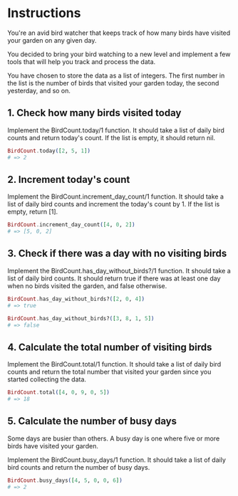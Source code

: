 # Instructions
You're an avid bird watcher that keeps track of how many birds have visited your garden on any given day.

You decided to bring your bird watching to a new level and implement a few tools that will help you track and process the data.

You have chosen to store the data as a list of integers. The first number in the list is the number of birds that visited your garden today, the second yesterday, and so on.

## 1. Check how many birds visited today
Implement the BirdCount.today/1 function. It should take a list of daily bird counts and return today's count. If the list is empty, it should return nil.

```elixir
BirdCount.today([2, 5, 1])
# => 2
```

## 2. Increment today's count
Implement the BirdCount.increment_day_count/1 function. It should take a list of daily bird counts and increment the today's count by 1. If the list is empty, return [1].

```elixir
BirdCount.increment_day_count([4, 0, 2])
# => [5, 0, 2]
```

## 3. Check if there was a day with no visiting birds
Implement the BirdCount.has_day_without_birds?/1 function. It should take a list of daily bird counts. It should return true if there was at least one day when no birds visited the garden, and false otherwise.

```elixir
BirdCount.has_day_without_birds?([2, 0, 4])
# => true

BirdCount.has_day_without_birds?([3, 8, 1, 5])
# => false
```

## 4. Calculate the total number of visiting birds
Implement the BirdCount.total/1 function. It should take a list of daily bird counts and return the total number that visited your garden since you started collecting the data.

```elixir
BirdCount.total([4, 0, 9, 0, 5])
# => 18
```

## 5. Calculate the number of busy days
Some days are busier than others. A busy day is one where five or more birds have visited your garden.

Implement the BirdCount.busy_days/1 function. It should take a list of daily bird counts and return the number of busy days.

```elixir
BirdCount.busy_days([4, 5, 0, 0, 6])
# => 2
```